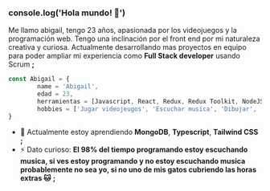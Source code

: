 ### console.log('Hola mundo! 👋')

Me llamo abigail, tengo 23 años, apasionada por los videojuegos y la programación web. 
Tengo una inclinación por el front end por mi naturaleza creativa y curiosa. Actualmente desarrollando mas proyectos en equipo para poder ampliar mi experiencia como **Full Stack developer** usando Scrum **;**

```javascript
const Abigail = {
		name = 'Abigail',
		edad = 23,
		herramientas = [Javascript, React, Redux, Redux Toolkit, NodeJS, Express, PostgreSQL, Sequelize, CSS, HTML]
		hobbies = ['Jugar videojeugos', 'Escuchar musica', 'Dibujar', 'Stremear']
}
```

- 🌱 Actualmente estoy aprendiendo **MongoDB**, **Typescript**, **Tailwind CSS** **;**
- ⚡ Dato curioso:  **El 98% del tiempo programando estoy escuchando musica, si ves estoy programando y no estoy escuchando musica probablemente no sea yo, si no uno de mis gatos cubriendo las horas extras 🐱** **;**
